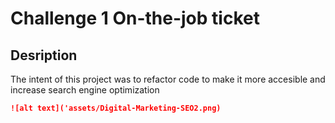 # Challenge 1 On-the-job ticket
## Desription 
The intent of this project was to refactor code to make it more accesible and increase search engine optimization
```md
![alt text]('assets/Digital-Marketing-SEO2.png)
```
